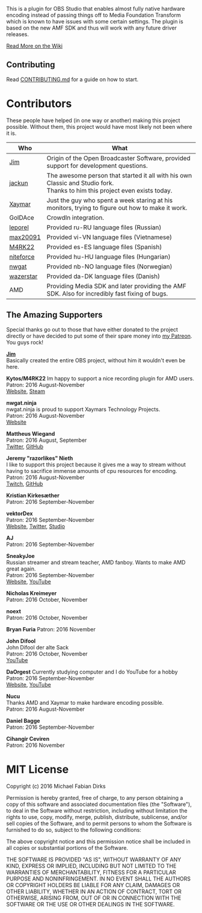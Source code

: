This is a plugin for OBS Studio that enables almost fully native hardware encoding instead of passing things off to Media Foundation Transform which is known to have issues with some certain settings. The plugin is based on the new AMF SDK and thus will work with any future driver releases.

[Read More on the Wiki](https://github.com/Xaymar/obs-studio_amf-encoder-plugin/wiki)

## Contributing

Read [CONTRIBUTING.md](https://github.com/Xaymar/obs-studio_amf-encoder-plugin/blob/master/CONTRIBUTING.md) for a guide on how to start.

# Contributors
These people have helped (in one way or another) making this project possible. Without them, this project would have most likely not been where it is.

| Who | What |
| --- | ---- |
| [Jim](https://github.com/jp9000) | Origin of the Open Broadcaster Software, provided support for development questions. |
| [jackun](http://github.com/jackun) | The awesome person that started it all with his own Classic and Studio fork.<br>Thanks to him this project even exists today. |
| [Xaymar](http://github.com/Xaymar) | Just the guy who spent a week staring at his monitors, trying to figure out how to make it work. |
| GolDAce | CrowdIn integration. |
| [leporel](https://github.com/leporel) | Provided ru-RU language files (Russian) |
| [max20091](https://github.com/max20091) | Provided vi-VN language files (Vietnamese) |
| [M4RK22](https://github.com/M4RK22) | Provided es-ES language files (Spanish) |
| [niteforce](https://github.com/niteforce) | Provided hu-HU language files (Hungarian) |
| [nwgat](https://github.com/nwgat) | Provided nb-NO language files (Norwegian) |
| [wazerstar](https://github.com/wazerstar) | Provided da-DK language files (Danish) |
| AMD | Providing Media SDK and later providing the AMF SDK. Also for incredibly fast fixing of bugs. |

## The Amazing Supporters
Special thanks go out to those that have either donated to the project directly or have decided to put some of their spare money into [my Patreon](https://patreon.com/xaymar). You guys rock!

**[Jim](https://github.com/jp9000)**  
Basically created the entire OBS project, without him it wouldn't even be here.

**Kytos/M4RK22** <!-- https://www.patreon.com/user?u=3762404 -->
Im happy to support a nice recording plugin for AMD users.  
Patron: 2016 August-November  
[Website](https://markitos.ovh), [Steam](http://steamcommunity.com/id/markitos22/)  

**nwgat.ninja** <!-- https://www.patreon.com/user?u=2885495 -->  
nwgat.ninja is proud to support Xaymars Technology Projects.  
Patron: 2016 August-November  
[Website](https://nwgat.ninja)

**Mattheus Wiegand**  
Patron: 2016 August, September  
[Twitter](https://twitter.com/Morphy2k/), [GitHub](https://github.com/Morphy2k)  

**Jeremy "razorlikes" Nieth** <!-- https://www.patreon.com/user?u=2463662 -->  
I like to support this project because it gives me a way to stream without having to sacrifice immense amounts of cpu resources for encoding.  
Patron: 2016 August-November  
[Twitch](https://twitch.tv/razorlikes), [GitHub](https://github.com/razorlikes)

**Kristian Kirkesæther** <!-- https://www.patreon.com/user?u=3963961 -->  
Patron: 2016 September-November

**vektorDex** <!-- https://www.patreon.com/vDex -->  
Patron: 2016 September-November  
[Website](http://blog-of-dex.de/), [Twitter](https://twitter.com/vektordex), [Studio](http://digitaldawnstudios.com)

**AJ** <!-- https://www.patreon.com/user?u=3931856 -->  
Patron: 2016 September-November

**SneakyJoe** <!-- https://www.patreon.com/sneaky4oe -->  
Russian streamer and stream teacher, AMD fanboy. Wants to make AMD great again.  
Patron: 2016 September-November  
[Website](http://sneakyjoe.ru/), [YouTube](https://www.youtube.com/channel/UCUmRv5GwQcsnxXRzuPCGr-Q)

**Nicholas Kreimeyer** <!-- https://www.patreon.com/user?u=280867 -->  
Patron: 2016 October, November

**noext** <!-- https://www.patreon.com/user?u=3209509 -->  
Patron: 2016 October, November

**Bryan Furia** <!-- https://www.patreon.com/user?u=2438143 --> 
Patron: 2016 November

**John Difool** <!-- https://www.patreon.com/user?u=3972864 -->  
John Difool der alte Sack  
Patron: 2016 October, November  
[YouTube](https://www.youtube.com/channel/UC5FPsFLQh4ah0-vz-eoZlOA)

**DaOrgest**  <!-- https://www.patreon.com/daorgest -->
Currently studying computer and I do YouTube for a hobby  
Patron: 2016 September-November  
[Website](http://daorgest.me), [YouTube](http://youtube.com/daorgest)

**Nucu** <!-- https://www.patreon.com/user?u=187366 -->  
Thanks AMD and Xaymar to make hardware encoding possible.  
Patron: 2016 August-November

**Daniel Bagge** <!-- https://www.patreon.com/user?u=2457937 -->  
Patron: 2016 September-November

**Cihangir Ceviren** <!-- https://www.patreon.com/user?u=4509018 -->  
Patron: 2016 November

# MIT License

Copyright (c) 2016 Michael Fabian Dirks

Permission is hereby granted, free of charge, to any person obtaining a copy
of this software and associated documentation files (the "Software"), to deal
in the Software without restriction, including without limitation the rights
to use, copy, modify, merge, publish, distribute, sublicense, and/or sell
copies of the Software, and to permit persons to whom the Software is
furnished to do so, subject to the following conditions:

The above copyright notice and this permission notice shall be included in all
copies or substantial portions of the Software.

THE SOFTWARE IS PROVIDED "AS IS", WITHOUT WARRANTY OF ANY KIND, EXPRESS OR
IMPLIED, INCLUDING BUT NOT LIMITED TO THE WARRANTIES OF MERCHANTABILITY,
FITNESS FOR A PARTICULAR PURPOSE AND NONINFRINGEMENT. IN NO EVENT SHALL THE
AUTHORS OR COPYRIGHT HOLDERS BE LIABLE FOR ANY CLAIM, DAMAGES OR OTHER
LIABILITY, WHETHER IN AN ACTION OF CONTRACT, TORT OR OTHERWISE, ARISING FROM,
OUT OF OR IN CONNECTION WITH THE SOFTWARE OR THE USE OR OTHER DEALINGS IN THE
SOFTWARE.